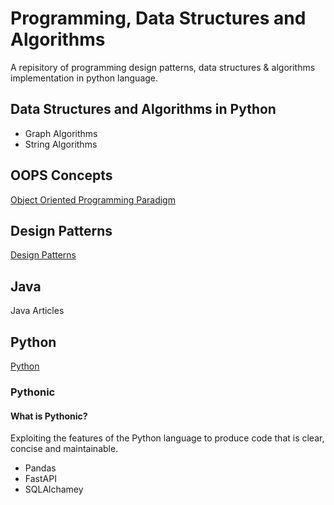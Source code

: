 # Programming, Data Structures and Algorithms
A repisitory of programming design patterns, data structures &amp; algorithms implementation in python language.

## Data Structures and Algorithms in Python

- Graph Algorithms
- String Algorithms


## OOPS Concepts

[Object Oriented Programming Paradigm](programming/oops-programing-paradigms.md)

## Design Patterns

[Design Patterns](design-patterns.md)

## Java

Java Articles

## Python

[Python](programming/python.md)

### Pythonic

#### What is Pythonic?

Exploiting the features of the Python language to produce code that is clear, concise and maintainable.

- Pandas
- FastAPI
- SQLAlchamey


